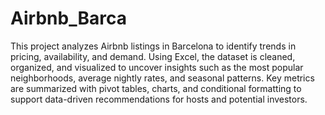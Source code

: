 # Airbnb_Barca
This project analyzes Airbnb listings in Barcelona to identify trends in pricing, availability, and demand. Using Excel, the dataset is cleaned, organized, and visualized to uncover insights such as the most popular neighborhoods, average nightly rates, and seasonal patterns. Key metrics are summarized with pivot tables, charts, and conditional formatting to support data-driven recommendations for hosts and potential investors.

